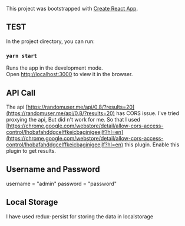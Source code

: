 This project was bootstrapped with [Create React App](https://github.com/facebook/create-react-app).

## TEST

In the project directory, you can run:

### `yarn start`

Runs the app in the development mode.<br />
Open [http://localhost:3000](http://localhost:3000) to view it in the browser.

## API Call
The api [https://randomuser.me/api/0.8/?results=20](https://randomuser.me/api/0.8/?results=20) has CORS issue. I've tried  proxying the api, But did n't work for me. So that I used [https://chrome.google.com/webstore/detail/allow-cors-access-control/lhobafahddgcelffkeicbaginigeejlf?hl=en](https://chrome.google.com/webstore/detail/allow-cors-access-control/lhobafahddgcelffkeicbaginigeejlf?hl=en) this plugin. Enable this plugin to get results.

## Username and Password

username = "admin"
password = "password"

## Local Storage 

I have used redux-persist for storing the data in localstorage


